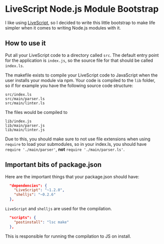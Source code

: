 # LiveScript Node.js Module Bootstrap

I like using [LiveScript](http://livescript.net/), so I decided to write this little bootstrap to make life simpler when it comes to writing Node.js modules with it.

## How to use it

Put all your LiveScript code to a directory called `src`. The default entry point for the application is `index.js`, so the source file for that should be called `index.ls`.

The makefile exists to compile your LiveScript code to JavaScript when the user installs your module via npm. Your code is compiled to the `lib` folder, so if for example you have the following source code structure:

```
src/index.ls
src/main/parser.ls
src/main/linter.ls
```

The files would be compiled to

```
lib/index.js
lib/main/parser.js
lib/main/linter.js
```

Due to this, you should make sure to not use file extensions when using `require` to load your submodules, so in your index.ls, you should have `require './main/parser'`, **not** `require './main/parser.ls'`.

## Important bits of package.json

Here are the important things that your package.json should have:

```json
  "dependencies": {
    "LiveScript": "~1.2.0",
    "shelljs": "~0.2.6"
  },
```

`LiveScript` and `shelljs` are used for the compilation.

```json
  "scripts": {
    "postinstall": "lsc make"
  },
```

This is responsible for running the compilation to JS on install.